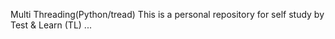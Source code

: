 Multi Threading(Python/tread)
This is a personal repository for self study by Test & Learn (TL) ...
